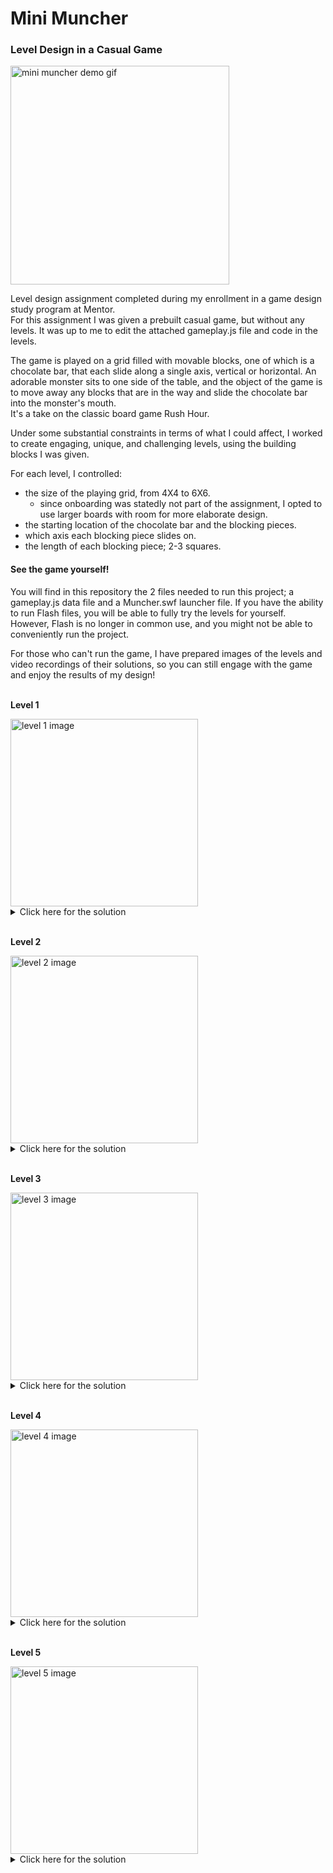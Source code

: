 # Mini Muncher
### Level Design in a Casual Game
<a href="#">
  <img src="https://github.com/MuliMaor/Mini-Muncher/assets/99132799/04bb5aa5-37af-47af-a20c-51cd963d1745" alt="mini muncher demo gif" width="350">
</a>

Level design assignment completed during my enrollment in a game design study program at Mentor.
<br>
For this assignment I was given a prebuilt casual game, but without any levels. It was up to me to edit the attached gameplay.js file and code in the levels.

The game is played on a grid filled with movable blocks, one of which is a chocolate bar, that each slide along a single axis, vertical or horizontal.
An adorable monster sits to one side of the table, and the object of the game is to move away any blocks that are in the way and slide the chocolate bar into the monster's mouth.
<br>
It's a take on the classic board game Rush Hour.

Under some substantial constraints in terms of what I could affect, I worked to create engaging, unique, and challenging levels, using the building blocks I was given.

For each level, I controlled:
* the size of the playing grid, from 4X4 to 6X6.
  * since onboarding was statedly not part of the assignment, I opted to use larger boards with room for more elaborate design.
* the starting location of the chocolate bar and the blocking pieces.
* which axis each blocking piece slides on.
* the length of each blocking piece; 2-3 squares.

#### See the game yourself!
You will find in this repository the 2 files needed to run this project; a gameplay.js data file and a Muncher.swf launcher file. If you have the ability to run Flash files, you will be able to fully try the levels for yourself. However, Flash is no longer in common use, and you might not be able to conveniently run the project.

For those who can't run the game, I have prepared images of the levels and video recordings of their solutions, so you can still engage with the game and enjoy the results of my design!
<br><br>

**Level 1**

<a href="#">
    <img src="https://github.com/MuliMaor/Mini-Muncher/assets/99132799/0a75a1a2-dbf3-43c7-a037-da23e8c3f36b" alt="level 1 image" width="300px"  href="#" >
</a>
  <details>
    <summary>Click here for the solution</summary>
    <a href="#">
        <img src="https://github.com/MuliMaor/Mini-Muncher/assets/99132799/37ecb269-7ba4-41dd-be19-04ab77d800b7" alt="level 1 solution gif" width="300px">
    </a>
</details>
<br>

**Level 2**

<a href="#">
    <img src="https://github.com/MuliMaor/Mini-Muncher/assets/99132799/078e87fa-cb27-4b64-8db1-cec98e709dd5" alt="level 2 image" width="300px"  href="#" >
</a>
  <details>
    <summary>Click here for the solution</summary>
    <a href="#">
        <img src="https://github.com/MuliMaor/Mini-Muncher/assets/99132799/056f9e53-11a4-46b3-984f-28c34c4cfd9e" alt="level 2 solution gif" width="300px">
    </a>
</details>
<br>

**Level 3**

<a href="#">
    <img src="https://github.com/MuliMaor/Mini-Muncher/assets/99132799/0fd4ab8a-3bf1-452b-9f95-39d7c891678c" alt="level 3 image" width="300px"  href="#" >
</a>
  <details>
    <summary>Click here for the solution</summary>
    <a href="#">
        <img src="https://github.com/MuliMaor/Mini-Muncher/assets/99132799/9f084831-08d3-410f-ae4b-8adaf6b395ff" alt="level 3 solution gif" width="300px">
    </a>
</details>
<br>

**Level 4**

<a href="#">
    <img src="https://github.com/MuliMaor/Mini-Muncher/assets/99132799/a5f90358-84f0-45fd-ad65-5dac64516403" alt="level 4 image" width="300px"  href="#" >
</a>
  <details>
    <summary>Click here for the solution</summary>
    <a href="#">
        <img src="https://github.com/MuliMaor/Mini-Muncher/assets/99132799/12754333-bdec-4503-aabd-0f9f355d92cd" alt="level 4 solution gif" width="300px">
    </a>
</details>
<br>

**Level 5**

<a href="#">
    <img src="https://github.com/MuliMaor/Mini-Muncher/assets/99132799/ca4747b0-049f-4b11-8f44-2893b6b622ce" alt="level 5 image" width="300px"  href="#" >
</a>
  <details>
    <summary>Click here for the solution</summary>
    <a href="#">
        <img src="https://github.com/MuliMaor/Mini-Muncher/assets/99132799/7974d4bf-11d4-4963-96f6-45bef8de70cf" alt="level 5 solution gif" width="300px">
    </a>
</details>
